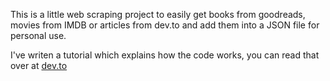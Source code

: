 This is a little web scraping project to easily get books from goodreads, movies from IMDB or articles from dev.to and add them into a JSON file for personal use.

I've writen a tutorial which explains how the code works, you can read that over at [dev.to](https://dev.to/aurelkurtula/introduction-to-web-scraping-with-nodejs-9h2)
